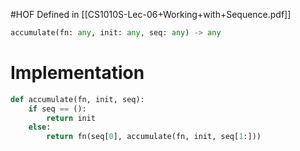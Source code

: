 #HOF 
Defined in [[CS1010S-Lec-06+Working+with+Sequence.pdf]]
```python
accumulate(fn: any, init: any, seq: any) -> any
```
# Implementation

```python
def accumulate(fn, init, seq):
	if seq == ():
		return init
	else:
		return fn(seq[0], accumulate(fn, init, seq[1:]))
```
